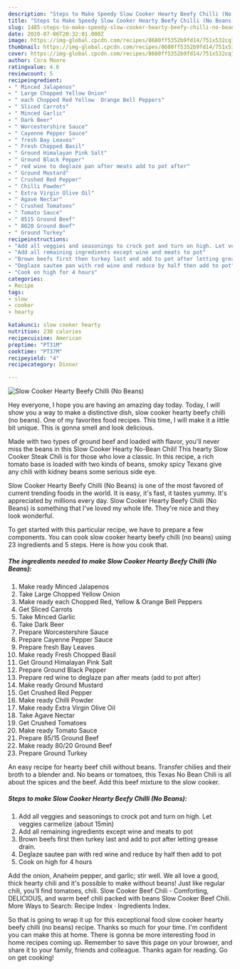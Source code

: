 ```yaml
---
description: "Steps to Make Speedy Slow Cooker Hearty Beefy Chilli (No Beans)"
title: "Steps to Make Speedy Slow Cooker Hearty Beefy Chilli (No Beans)"
slug: 1485-steps-to-make-speedy-slow-cooker-hearty-beefy-chilli-no-beans
date: 2020-07-06T20:32:01.000Z
image: https://img-global.cpcdn.com/recipes/8680ff5352b9fd14/751x532cq70/slow-cooker-hearty-beefy-chilli-no-beans-recipe-main-photo.jpg
thumbnail: https://img-global.cpcdn.com/recipes/8680ff5352b9fd14/751x532cq70/slow-cooker-hearty-beefy-chilli-no-beans-recipe-main-photo.jpg
cover: https://img-global.cpcdn.com/recipes/8680ff5352b9fd14/751x532cq70/slow-cooker-hearty-beefy-chilli-no-beans-recipe-main-photo.jpg
author: Cora Moore
ratingvalue: 4.6
reviewcount: 5
recipeingredient:
- " Minced Jalapenos"
- " Large Chopped Yellow Onion"
- " each Chopped Red Yellow  Orange Bell Peppers"
- " Sliced Carrots"
- " Minced Garlic"
- " Dark Beer"
- " Worcestershire Sauce"
- " Cayenne Pepper Sauce"
- " fresh Bay Leaves"
- " Fresh Chopped Basil"
- " Ground Himalayan Pink Salt"
- " Ground Black Pepper"
- " red wine to deglaze pan after meats add to pot after"
- " Ground Mustard"
- " Crushed Red Pepper"
- " Chilli Powder"
- " Extra Virgin Olive Oil"
- " Agave Nectar"
- " Crushed Tomatoes"
- " Tomato Sauce"
- " 8515 Ground Beef"
- " 8020 Ground Beef"
- " Ground Turkey"
recipeinstructions:
- "Add all veggies and seasonings to crock pot and turn on high. Let veggies carmelize (about 15min)"
- "Add all remaining ingredients except wine and meats to pot"
- "Brown beefs first then turkey last and add to pot after letting grease drain."
- "Deglaze sautee pan with red wine and reduce by half then add to pot"
- "Cook on high for 4 hours"
categories:
- Recipe
tags:
- slow
- cooker
- hearty

katakunci: slow cooker hearty 
nutrition: 238 calories
recipecuisine: American
preptime: "PT31M"
cooktime: "PT37M"
recipeyield: "4"
recipecategory: Dinner

---
```



![Slow Cooker Hearty Beefy Chilli (No Beans)](https://img-global.cpcdn.com/recipes/8680ff5352b9fd14/751x532cq70/slow-cooker-hearty-beefy-chilli-no-beans-recipe-main-photo.jpg)

Hey everyone, I hope you are having an amazing day today. Today, I will show you a way to make a distinctive dish, slow cooker hearty beefy chilli (no beans). One of my favorites food recipes. This time, I will make it a little bit unique. This is gonna smell and look delicious.

Made with two types of ground beef and loaded with flavor, you&#39;ll never miss the beans in this Slow Cooker Hearty No-Bean Chili! This hearty Slow Cooker Steak Chili is for those who love a classic. In this recipe, a rich tomato base is loaded with two kinds of beans, smoky spicy Texans give any chili with kidney beans some serious side eye.

Slow Cooker Hearty Beefy Chilli (No Beans) is one of the most favored of current trending foods in the world. It is easy, it's fast, it tastes yummy. It's appreciated by millions every day. Slow Cooker Hearty Beefy Chilli (No Beans) is something that I've loved my whole life. They're nice and they look wonderful.


To get started with this particular recipe, we have to prepare a few components. You can cook slow cooker hearty beefy chilli (no beans) using 23 ingredients and 5 steps. Here is how you cook that.

<!--inarticleads1-->

##### The ingredients needed to make Slow Cooker Hearty Beefy Chilli (No Beans):

1. Make ready  Minced Jalapenos
1. Take  Large Chopped Yellow Onion
1. Make ready  each Chopped Red, Yellow &amp; Orange Bell Peppers
1. Get  Sliced Carrots
1. Take  Minced Garlic
1. Take  Dark Beer
1. Prepare  Worcestershire Sauce
1. Prepare  Cayenne Pepper Sauce
1. Prepare  fresh Bay Leaves
1. Make ready  Fresh Chopped Basil
1. Get  Ground Himalayan Pink Salt
1. Prepare  Ground Black Pepper
1. Prepare  red wine to deglaze pan after meats (add to pot after)
1. Make ready  Ground Mustard
1. Get  Crushed Red Pepper
1. Make ready  Chilli Powder
1. Make ready  Extra Virgin Olive Oil
1. Take  Agave Nectar
1. Get  Crushed Tomatoes
1. Make ready  Tomato Sauce
1. Prepare  85/15 Ground Beef
1. Make ready  80/20 Ground Beef
1. Prepare  Ground Turkey


An easy recipe for hearty beef chili without beans. Transfer chilies and their broth to a blender and. No beans or tomatoes, this Texas No Bean Chili is all about the spices and the beef. Add this beef mixture to the slow cooker. 

<!--inarticleads2-->

##### Steps to make Slow Cooker Hearty Beefy Chilli (No Beans):

1. Add all veggies and seasonings to crock pot and turn on high. Let veggies carmelize (about 15min)
1. Add all remaining ingredients except wine and meats to pot
1. Brown beefs first then turkey last and add to pot after letting grease drain.
1. Deglaze sautee pan with red wine and reduce by half then add to pot
1. Cook on high for 4 hours


Add the onion, Anaheim pepper, and garlic; stir well. We all love a good, thick hearty chili and it&#39;s possible to make without beans! Just like regular chili, you&#39;ll find tomatoes, chili. Slow Cooker Beef Chili - Comforting, DELICIOUS, and warm beef chili packed with beans Slow Cooker Beef Chili. More Ways to Search: Recipe Index · Ingredients Index. 

So that is going to wrap it up for this exceptional food slow cooker hearty beefy chilli (no beans) recipe. Thanks so much for your time. I'm confident you can make this at home. There is gonna be more interesting food in home recipes coming up. Remember to save this page on your browser, and share it to your family, friends and colleague. Thanks again for reading. Go on get cooking!
